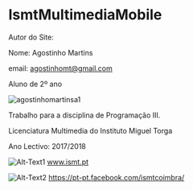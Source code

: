 # IsmtMultimediaMobile
Autor do Site:

Nome: Agostinho Martins

email: agostinhomt@gmail.com

Aluno de 2º ano

![agostinhomartinsa1](https://user-images.githubusercontent.com/29103322/26978908-ff387336-4d24-11e7-9787-60c903c6a018.png)

Trabalho para a disciplina de Programação III.

Licenciatura Multimedia do Instituto Miguel Torga

Ano Lectivo: 2017/2018

![Alt-Text1](https://user-images.githubusercontent.com/29103322/26978640-26fc2210-4d24-11e7-94cd-9b0837479be7.jpg) www.ismt.pt

![Alt-Text2](https://user-images.githubusercontent.com/29103322/26978860-cfe14ff4-4d24-11e7-8c47-67a57fe60c76.jpg) https://pt-pt.facebook.com/ismtcoimbra/



